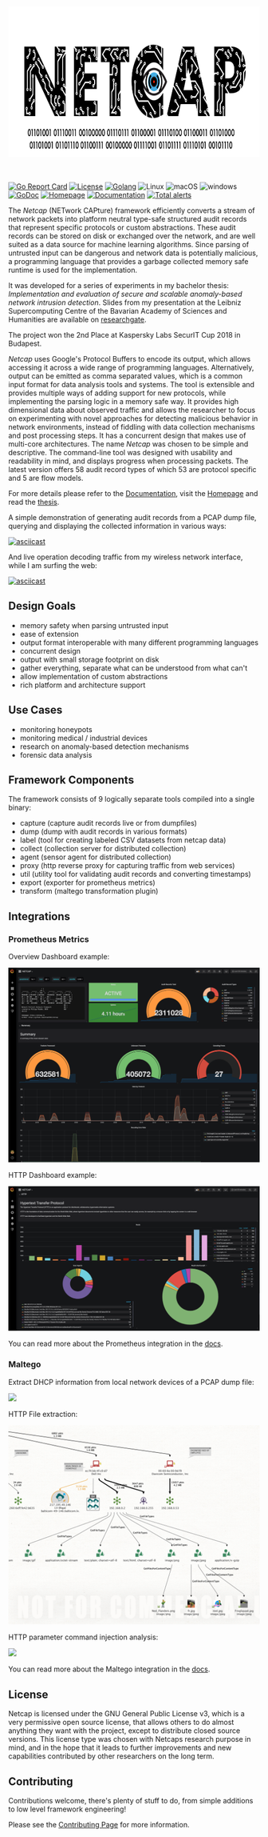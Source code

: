 <a href="https://netcap.io">
  <img alt="Netcap Logo" src="docs/graphics/Netcap-Logov2.jpg" width="100%" height="300">
</a>

<br>
<br>
<br>

[![Go Report Card](https://goreportcard.com/badge/github.com/dreadl0ck/netcap)](https://goreportcard.com/report/github.com/dreadl0ck/netcap)
[![License](https://img.shields.io/badge/License-GPLv3-blue.svg)](https://raw.githubusercontent.com/dreadl0ck/netcap/master/docs/LICENSE)
[![Golang](https://img.shields.io/badge/Go-1.14-blue.svg)](https://golang.org)
![Linux](https://img.shields.io/badge/Supports-Linux-green.svg)
![macOS](https://img.shields.io/badge/Supports-macOS-green.svg)
![windows](https://img.shields.io/badge/Supports-windows-green.svg)
[![GoDoc](https://img.shields.io/badge/GoDoc-reference-blue.svg)](https://godoc.org/github.com/dreadl0ck/netcap)
[![Homepage](https://img.shields.io/badge/Homepage-blue.svg)](https://netcap.io)
[![Documentation](https://img.shields.io/badge/Documentation-blue.svg)](https://docs.netcap.io)
[![Total alerts](https://img.shields.io/lgtm/alerts/g/dreadl0ck/netcap.svg?logo=lgtm&logoWidth=18)](https://lgtm.com/projects/g/dreadl0ck/netcap/alerts/)

The *Netcap* (NETwork CAPture) framework efficiently converts a stream of network packets into platform neutral type-safe structured audit records that represent specific protocols or custom abstractions.
These audit records can be stored on disk or exchanged over the network,
and are well suited as a data source for machine learning algorithms.
Since parsing of untrusted input can be dangerous and network data is potentially malicious,
a programming language that provides a garbage collected memory safe runtime is used for the implementation.

It was developed for a series of experiments in my bachelor thesis: _Implementation and evaluation of secure and scalable anomaly-based network intrusion detection_.
Slides from my presentation at the Leibniz Supercomputing Centre of the Bavarian Academy of Sciences and Humanities are available on [researchgate](https://www.researchgate.net/project/Anomaly-based-Network-Security-Monitoring).

The project won the 2nd Place at Kaspersky Labs SecurIT Cup 2018 in Budapest.

*Netcap* uses Google's Protocol Buffers to encode its output, which allows accessing it across a wide range of programming languages.
Alternatively, output can be emitted as comma separated values, which is a common input format for data analysis tools and systems.
The tool is extensible and provides multiple ways of adding support for new protocols, 
while implementing the parsing logic in a memory safe way.
It provides high dimensional data about observed traffic and allows the researcher to focus on experimenting with novel approaches for detecting malicious behavior in network environments,
instead of fiddling with data collection mechanisms and post processing steps.
It has a concurrent design that makes use of multi-core architectures.
The name *Netcap* was chosen to be simple and descriptive.
The command-line tool was designed with usability and readability in mind,
and displays progress when processing packets.
The latest version offers 58 audit record types of which 53 are protocol specific and 5 are flow models.

For more details please refer to the [Documentation](https://docs.netcap.io), visit the [Homepage](https://netcap.io) and read the [thesis](https://github.com/dreadl0ck/netcap/blob/master/mied18.pdf).

A simple demonstration of generating audit records from a PCAP dump file,
querying and displaying the collected information in various ways:

[![asciicast](https://asciinema.org/a/Mw2PldBOcPZeTOeN8XTKxFA5h.svg)](https://asciinema.org/a/Mw2PldBOcPZeTOeN8XTKxFA5h)

And live operation decoding traffic from my wireless network interface, while I am surfing the web:

[![asciicast](https://asciinema.org/a/hOkjEZlTR4C9FRZ9ky7RTt2nA.svg)](https://asciinema.org/a/hOkjEZlTR4C9FRZ9ky7RTt2nA)

## Design Goals

- memory safety when parsing untrusted input
- ease of extension
- output format interoperable with many different programming languages
- concurrent design
- output with small storage footprint on disk
- gather everything, separate what can be understood from what can't
- allow implementation of custom abstractions
- rich platform and architecture support

## Use Cases

- monitoring honeypots
- monitoring medical / industrial devices
- research on anomaly-based detection mechanisms
- forensic data analysis

## Framework Components

The framework consists of 9 logically separate tools compiled into a single binary:

- capture (capture audit records live or from dumpfiles)
- dump (dump with audit records in various formats)
- label (tool for creating labeled CSV datasets from netcap data)
- collect (collection server for distributed collection)
- agent (sensor agent for distributed collection)
- proxy (http reverse proxy for capturing traffic from web services)
- util (utility tool for validating audit records and converting timestamps)
- export (exporter for prometheus metrics)
- transform (maltego transformation plugin)

## Integrations

### Prometheus Metrics

Overview Dashboard example:

![](docs/.gitbook/assets/screenshot-2019-05-04-at-23.39.19.png)

HTTP Dashboard example:

![](docs/.gitbook/assets/screenshot-2019-05-04-at-23.40.05.png)

You can read more about the Prometheus integration in the [docs](https://app.gitbook.com/@netcap/s/netcap/v/v0.5/maltego-integration).

### Maltego

Extract DHCP information from local network devices of a PCAP dump file:

![](docs/.gitbook/assets/dhcp.mov.gif)

HTTP File extraction:

![](docs/.gitbook/assets/screenshot-2020-03-24-at-23.52.23.png)

HTTP parameter command injection analysis: 

![](docs/.gitbook/assets/screenshot-2020-03-25-at-15.00.55.png)

You can read more about the Maltego integration in the [docs](https://app.gitbook.com/@netcap/s/netcap/v/v0.5/maltego-integration).

## License

Netcap is licensed under the GNU General Public License v3, which is a very permissive open source license, that allows others to do almost anything they want with the project, except to distribute closed source versions. This license type was chosen with Netcaps research purpose in mind, and in the hope that it leads to further improvements and new capabilities contributed by other researchers on the long term.

## Contributing

Contributions welcome, there's plenty of stuff to do, from simple additions to low level framework engineering!

Please see the [Contributing Page](https://docs.netcap.io/v/v0.5/contributing) for more information.
